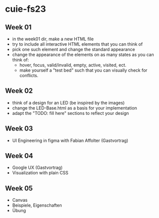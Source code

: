 # cuie-fs23

## Week 01

- in the week01 dir, make a new HTML file
- try to include all interactive HTML elements that you can think of
- pick one such element and change the standard appearance
- change the appearance of the elements on as many states as you can think of:
  - hover, focus, valid/invalid, empty, active, visited, ect.
  - make yourself a "test bed" such that you can visually check for conflicts.

## Week 02

- think of a design for an LED (be inspired by the images)
- change the LED-Base.html as a basis for your implementation
- adapt the "TODO: fill here" sections to reflect your design

## Week 03

- UI Engineering in figma with Fabian Affolter (Gastvortrag)

## Week 04

- Google UX (Gastvortrag)
- Visualization with plain CSS

## Week 05

- Canvas
- Beispiele, Eigenschaften
- Übung




